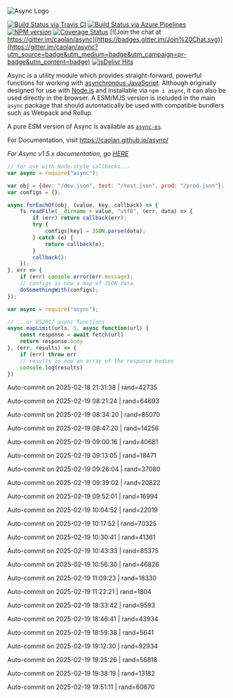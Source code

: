 ![Async Logo](https://raw.githubusercontent.com/caolan/async/master/logo/async-logo_readme.jpg)

[![Build Status via Travis CI](https://travis-ci.org/caolan/async.svg?branch=master)](https://travis-ci.org/caolan/async)
[![Build Status via Azure Pipelines](https://dev.azure.com/caolanmcmahon/async/_apis/build/status/caolan.async?branchName=master)](https://dev.azure.com/caolanmcmahon/async/_build/latest?definitionId=1&branchName=master)
[![NPM version](https://img.shields.io/npm/v/async.svg)](https://www.npmjs.com/package/async)
[![Coverage Status](https://coveralls.io/repos/caolan/async/badge.svg?branch=master)](https://coveralls.io/r/caolan/async?branch=master)
[![Join the chat at https://gitter.im/caolan/async](https://badges.gitter.im/Join%20Chat.svg)](https://gitter.im/caolan/async?utm_source=badge&utm_medium=badge&utm_campaign=pr-badge&utm_content=badge)
[![jsDelivr Hits](https://data.jsdelivr.com/v1/package/npm/async/badge?style=rounded)](https://www.jsdelivr.com/package/npm/async)

<!--
|Linux|Windows|MacOS|
|-|-|-|
|[![Linux Build Status](https://dev.azure.com/caolanmcmahon/async/_apis/build/status/caolan.async?branchName=master&jobName=Linux&configuration=Linux%20node_10_x)](https://dev.azure.com/caolanmcmahon/async/_build/latest?definitionId=1&branchName=master) | [![Windows Build Status](https://dev.azure.com/caolanmcmahon/async/_apis/build/status/caolan.async?branchName=master&jobName=Windows&configuration=Windows%20node_10_x)](https://dev.azure.com/caolanmcmahon/async/_build/latest?definitionId=1&branchName=master) | [![MacOS Build Status](https://dev.azure.com/caolanmcmahon/async/_apis/build/status/caolan.async?branchName=master&jobName=OSX&configuration=OSX%20node_10_x)](https://dev.azure.com/caolanmcmahon/async/_build/latest?definitionId=1&branchName=master)| -->

Async is a utility module which provides straight-forward, powerful functions for working with [asynchronous JavaScript](http://caolan.github.io/async/v3/global.html). Although originally designed for use with [Node.js](https://nodejs.org/) and installable via `npm i async`, it can also be used directly in the browser.  A ESM/MJS version is included in the main `async` package that should automatically be used with compatible bundlers such as Webpack and Rollup.

A pure ESM version of Async is available as [`async-es`](https://www.npmjs.com/package/async-es).

For Documentation, visit <https://caolan.github.io/async/>

*For Async v1.5.x documentation, go [HERE](https://github.com/caolan/async/blob/v1.5.2/README.md)*


```javascript
// for use with Node-style callbacks...
var async = require("async");

var obj = {dev: "/dev.json", test: "/test.json", prod: "/prod.json"};
var configs = {};

async.forEachOf(obj, (value, key, callback) => {
    fs.readFile(__dirname + value, "utf8", (err, data) => {
        if (err) return callback(err);
        try {
            configs[key] = JSON.parse(data);
        } catch (e) {
            return callback(e);
        }
        callback();
    });
}, err => {
    if (err) console.error(err.message);
    // configs is now a map of JSON data
    doSomethingWith(configs);
});
```

```javascript
var async = require("async");

// ...or ES2017 async functions
async.mapLimit(urls, 5, async function(url) {
    const response = await fetch(url)
    return response.body
}, (err, results) => {
    if (err) throw err
    // results is now an array of the response bodies
    console.log(results)
})
```

Auto-commit on 2025-02-18 21:31:38 | rand=42735

Auto-commit on 2025-02-19 08:21:24 | rand=64693

Auto-commit on 2025-02-19 08:34:20 | rand=85070

Auto-commit on 2025-02-19 08:47:20 | rand=14256

Auto-commit on 2025-02-19 09:00:16 | rand=40681

Auto-commit on 2025-02-19 09:13:05 | rand=18471

Auto-commit on 2025-02-19 09:26:04 | rand=37080

Auto-commit on 2025-02-19 09:39:02 | rand=20822

Auto-commit on 2025-02-19 09:52:01 | rand=16994

Auto-commit on 2025-02-19 10:04:52 | rand=22019

Auto-commit on 2025-02-19 10:17:52 | rand=70325

Auto-commit on 2025-02-19 10:30:41 | rand=41361

Auto-commit on 2025-02-19 10:43:33 | rand=85375

Auto-commit on 2025-02-19 10:56:30 | rand=46826

Auto-commit on 2025-02-19 11:09:23 | rand=18330

Auto-commit on 2025-02-19 11:22:21 | rand=1804

Auto-commit on 2025-02-19 18:33:42 | rand=9593

Auto-commit on 2025-02-19 18:46:41 | rand=43934

Auto-commit on 2025-02-19 18:59:38 | rand=5641

Auto-commit on 2025-02-19 19:12:30 | rand=92934

Auto-commit on 2025-02-19 19:25:26 | rand=56818

Auto-commit on 2025-02-19 19:38:19 | rand=13182

Auto-commit on 2025-02-19 19:51:11 | rand=60670

